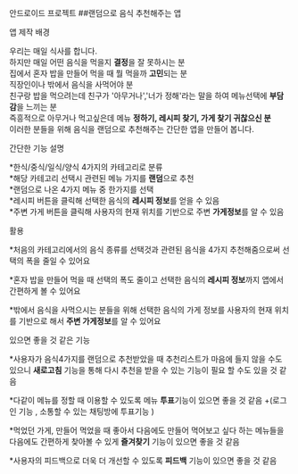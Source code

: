 안드로이드 프로젝트
##랜덤으로 음식 추천해주는 앱


앱 제작 배경

우리는 매일 식사를 합니다. <br>
하지만 매일 어떤 음식을 먹을지 **결정**을 잘 못하시는 분<br>
집에서 혼자 밥을 만들어 먹을 때 뭘 먹을까 **고민**되는 분<br>
직장인이나 밖에서 음식을 사먹어야 분 <br>
친구랑 밥을 먹으려는데 친구가 '아무거나','너가 정해'라는 말을 하여 메뉴선택에 **부담감**을
느끼는 분<br>
즉흥적으로 아무거나 먹고싶은데 메뉴 **정하기, 레시피 찾기, 가게 찾기 귀찮으신 분**<br>
이러한 분들을 위해 음식을 랜덤으로 추천해주는 간단한 앱을 만들어 봅니다.


간단한 기능 설명

*한식/중식/일식/양식 4가지의 카테고리로 분류<br>
*해당 카테고리 선택시 관련된 메뉴 가지를 **랜덤**으로 추천<br>
*랜덤으로 나온 4가지 메뉴 중 한가지를 선택<br>
*레시피 버튼을 클릭해 선택한 음식의 **레시피 정보**를 얻을 수 있음<br>
*주변 가게 버튼을 클릭해 사용자의 현재 위치를 기반으로 주변 **가게정보**를 알 수 있음<br>

활용

*처음의 카테고리에서의 음식 종류를 선택것과 관련된 음식을 4가지 추천해줌으로써
선택의 폭을 줄일 수 있어요<br>

*혼자 밥을 만들어 먹을 때 선택의 폭도 줄이고 선택한 음식의 **레시피 정보**까지 앱에서
간편하게 볼 수 있어요<br>

*밖에서 음식을 사먹으시는 분들을 위해 선택한 음식의 가게 정보를 사용자의 현재 위치를 기반으로
해서 **주변 가게정보**를 알 수 있어요<br>


있으면 좋을 것 같은 기능<br>

*사용자가 음식4가지를 랜덤으로 추천받았을 때 추천리스트가 마음에 들지 않을 수도 있으니
**새로고침** 기능을 통해 다시 추천을 받을 수 있는 기능이 필요 할 수도 있을 것 같음

*다같이 메뉴를 정할 때 이용할 수 있도록 메뉴 **투표**기능이 있으면 좋을 것 같음
  +(로그인 기능 , 소통할 수 있는 채팅방에 투표기능 )

*먹었던 가게, 만들어 먹었을 때 좋아서 다음에도 만들어 먹어보고 싶다 하는 메뉴들을
다음에도 간편하게 찾아볼 수 있게 **즐겨찾기** 기능이 있으면 좋을 것 같음

*사용자의 피드백으로 더욱 더 개선할 수 있도록 **피드백** 기능이 있으면 좋을 것 같음 


